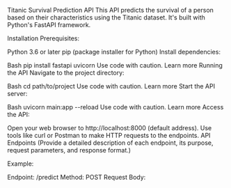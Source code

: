 Titanic Survival Prediction API
This API predicts the survival of a person based on their characteristics using the Titanic dataset. It's built with Python's FastAPI framework.

Installation
Prerequisites:

Python 3.6 or later
pip (package installer for Python)
Install dependencies:

Bash
pip install fastapi uvicorn
Use code with caution. Learn more
Running the API
Navigate to the project directory:

Bash
cd path/to/project
Use code with caution. Learn more
Start the API server:

Bash
uvicorn main:app --reload
Use code with caution. Learn more
Access the API:

Open your web browser to http://localhost:8000 (default address).
Use tools like curl or Postman to make HTTP requests to the endpoints.
API Endpoints
(Provide a detailed description of each endpoint, its purpose, request parameters, and response format.)

Example:

Endpoint: /predict
Method: POST
Request Body:
